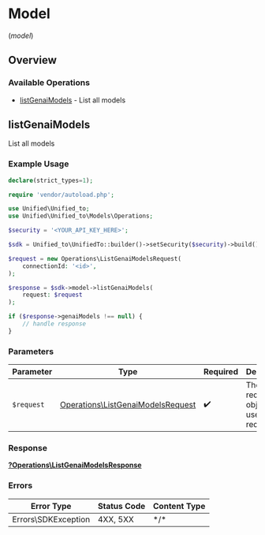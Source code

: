 # Model
(*model*)

## Overview

### Available Operations

* [listGenaiModels](#listgenaimodels) - List all models

## listGenaiModels

List all models

### Example Usage

```php
declare(strict_types=1);

require 'vendor/autoload.php';

use Unified\Unified_to;
use Unified\Unified_to\Models\Operations;

$security = '<YOUR_API_KEY_HERE>';

$sdk = Unified_to\UnifiedTo::builder()->setSecurity($security)->build();

$request = new Operations\ListGenaiModelsRequest(
    connectionId: '<id>',
);

$response = $sdk->model->listGenaiModels(
    request: $request
);

if ($response->genaiModels !== null) {
    // handle response
}
```

### Parameters

| Parameter                                                                              | Type                                                                                   | Required                                                                               | Description                                                                            |
| -------------------------------------------------------------------------------------- | -------------------------------------------------------------------------------------- | -------------------------------------------------------------------------------------- | -------------------------------------------------------------------------------------- |
| `$request`                                                                             | [Operations\ListGenaiModelsRequest](../../Models/Operations/ListGenaiModelsRequest.md) | :heavy_check_mark:                                                                     | The request object to use for the request.                                             |

### Response

**[?Operations\ListGenaiModelsResponse](../../Models/Operations/ListGenaiModelsResponse.md)**

### Errors

| Error Type          | Status Code         | Content Type        |
| ------------------- | ------------------- | ------------------- |
| Errors\SDKException | 4XX, 5XX            | \*/\*               |